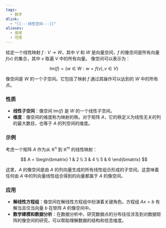 ```yaml
---
tags:
  - 数学
dlink:
  - "[[---线性空间---]]"
aliases:
  - 值域
  - 范围
---
```

给定一个线性映射 $f: V \rightarrow W$，其中 $V$ 和 $W$ 是向量空间，$f$ 的像空间是所有向量 $f(v)$ 的集合，其中 $v$ 取遍 $V$ 中的所有向量。
像空间可以表示为：

$$
\text{Im}(f) = \{w \in W : w = f(v), v \in V\}
$$

像空间是 $W$ 的一个子空间。它包括了映射 $f$ 通过其操作可以达到的 $W$ 中的所有点。

### 性质
- **线性子空间**：像空间 $\text{Im}(f)$ 是 $W$ 的一个线性子空间。
- **维度**：像空间的维度称为映射的秩。对于矩阵 $A$，它的秩定义为线性无关的列的最大数目，也等于 $A$ 的列空间的维度。

### 示例
考虑一个矩阵 $A$ 作为从 $\mathbb{R}^n$ 到 $\mathbb{R}^m$ 的线性映射：

$$
A = \begin{bmatrix}
1 & 2 \\
3 & 4 \\
5 & 6
\end{bmatrix}
$$

这里，$A$ 的像空间是由 $A$ 的列向量生成的所有线性组合形成的子空间。这意味着任何由 $A$ 中的列向量线性组合得到的向量都属于 $A$ 的像空间。

### 应用
- **解线性方程组**：像空间在解线性方程组中扮演着关键角色。方程组 $Ax = b$ 有解当且仅当向量 $b$ 在矩阵 $A$ 的像空间中。
- **数学建模和数据分析**：在数据分析中，研究数据点的分布往往涉及到对数据矩阵的像空间的研究，可以帮助理解数据的结构和信息维度。